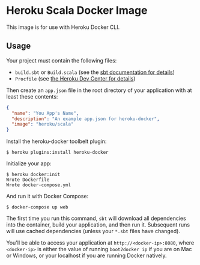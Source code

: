 # Heroku Scala Docker Image

This image is for use with Heroku Docker CLI.

## Usage

Your project must contain the following files:

* `build.sbt` or `Build.scala` (see the [sbt documentation for details](http://www.scala-sbt.org/0.13/docs/index.html))
* `Procfile` (see [the Heroku Dev Center for details](https://devcenter.heroku.com/articles/procfile))

Then create an `app.json` file in the root directory of your application with
at least these contents:

```json
{
  "name": "You App's Name",
  "description": "An example app.json for heroku-docker",
  "image": "heroku/scala"
}
```

Install the heroku-docker toolbelt plugin:

```sh-session
$ heroku plugins:install heroku-docker
```

Initialize your app:

```sh-session
$ heroku docker:init
Wrote Dockerfile
Wrote docker-compose.yml
```

And run it with Docker Compose:

```sh-session
$ docker-compose up web
```

The first time you run this command, `sbt` will download all dependencies into
the container, build your application, and then run it. Subsequent runs will
use cached dependencies (unless your `*.sbt` files have changed).

You'll be able to access your application at `http://<docker-ip>:8080`, where
`<docker-ip>` is either the value of running `boot2docker ip` if you are on Mac
or Windows, or your localhost if you are running Docker natively.
